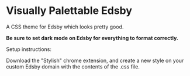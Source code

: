 # Visually Palettable Edsby

A CSS theme for Edsby which looks pretty good.

**Be sure to set dark mode on Edsby for everything to format correctly.**

Setup instructions:

Download the "Stylish" chrome extension, and create a new style on your custom Edsby domain with the contents of the .css file.
